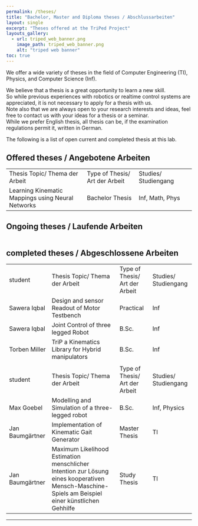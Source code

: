 ```yaml
---
permalink: /theses/
title: "Bachelor, Master and Diploma theses / Abschlussarbeiten"
layout: single
excerpt: "Theses offered at the TriPed Project"
layouts_gallery:
  - url: triped_web_banner.png
    image_path: triped_web_banner.png
    alt: "triped web banner"
toc: true
---
```

We offer a wide variety of theses in the field of Computer Engineering (TI), Physics, and Computer Science (Inf).

We believe that a thesis is a great opportunity to learn a new skill.  
So while previous experiences with robotics or realtime control systems are appreciated, it is not necessary to apply for a thesis with us.  
Note also that we are always open to your research interests and ideas, feel free to contact us with your ideas for a thesis or a seminar.  
While we prefer English thesis, all thesis can be, if the examination regulations permit it, written in German. 

The following is a list of open current and completed thesis at this lab.

## Offered theses / Angebotene Arbeiten
<table>
    <tr>
        <td>Thesis Topic/ Thema der Arbeit</td>
        <td>Type of Thesis/ Art der Arbeit</td>
        <td>Studies/ Studiengang</td>
    </tr>
    <tr>
        <td>Learning Kinematic Mappings using Neural Networks</td>
        <td> Bachelor Thesis</td>
        <td> Inf, Math, Phys</td>
        <td></td>
    </tr>
</table>

## Ongoing theses / Laufende Arbeiten
<table>

</table>

## completed theses / Abgeschlossene Arbeiten

<table>
      <tr>
        <td>student</td>
        <td>Thesis Topic/ Thema der Arbeit</td>
        <td>Type of Thesis/ Art der Arbeit</td>
        <td>Studies/ Studiengang</td>
    </tr>
    <tr>
        <td>Sawera Iqbal</td>
        <td>Design and sensor Readout of Motor Testbench</td>
        <td>Practical</td>
        <td>Inf</td>
    </tr>
      <tr>
        <td>Sawera Iqbal</td>
        <td> Joint Control of three legged Robot</td>
        <td>B.Sc.</td>
        <td>Inf</td>
    </tr>
      <tr>
        <td>Torben Miller</td>
        <td>TriP a Kinematics Library for Hybrid manipulators</td>
        <td>B.Sc.</td>
        <td>Inf</td>
    </tr>
    <tr>
        <td></td>
        <td></td>
        <td></td>
        <td></td>
    </tr>
    <tr>
        <td>student</td>
        <td>Thesis Topic/ Thema der Arbeit</td>
        <td>Type of Thesis/ Art der Arbeit</td>
        <td>Studies/ Studiengang</td>
    </tr>
    <tr>
        <td>Max Goebel</td>
        <td>Modelling and Simulation of a three-legged robot</td>
        <td>B.Sc.</td>
        <td>Inf, Physics</td>
    </tr>
      <tr>
        <td>Jan Baumgärtner</td>
        <td>Implementation of Kinematic Gait Generator</td>
        <td>Master Thesis</td>
        <td>TI</td>
    </tr>
    <tr>
        <td>Jan Baumgärtner</td>
        <td>Maximum Likelihood Estimation
menschlicher Intention zur Lösung eines
kooperativen Mensch-Maschine-Spiels am
Beispiel einer künstlichen Gehhilfe</td>
        <td>Study Thesis</td>
        <td>TI</td>
    </tr>
</table>



---

